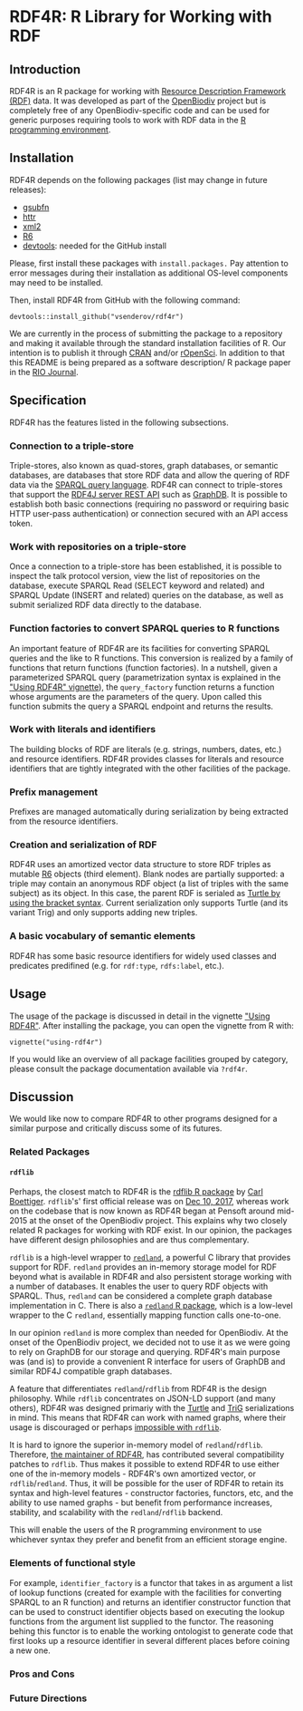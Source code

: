 # RDF4R: R Library for Working with RDF

## Introduction

RDF4R is an R package for working with [Resource Description Framework (RDF)](https://www.w3.org/RDF/) data. It was developed as part of the [OpenBiodiv](http://openbiodiv.net) project but is completely free of any OpenBiodiv-specific code and can be used for generic purposes requiring tools to work with RDF data in the [R programming environment](https://www.r-project.org/).

## Installation

RDF4R depends on the following packages (list may change in future releases):

- [gsubfn](https://cran.r-project.org/web/packages/gsubfn/index.html)
- [httr](https://cran.r-project.org/web/packages/httr/vignettes/quickstart.html)
- [xml2](https://cran.r-project.org/web/packages/xml2/index.html)
- [R6](https://cran.r-project.org/web/packages/R6/vignettes/Introduction.html)
- [devtools](https://cran.r-project.org/web/packages/devtools/index.html): needed for the GitHub install

Please, first install these packages with `install.packages.` Pay attention to error messages during their installation as additional OS-level components may need to be installed.

Then, install RDF4R from GitHub with the following command:

```
devtools::install_github("vsenderov/rdf4r")
```

We are currently in the process of submitting the package to a repository and making it available through the standard installation facilities of R. Our intention is to publish it through [CRAN](https://cran.r-project.org/) and/or [rOpenSci](https://github.com/ropensci/onboarding). In addition to that this README is being prepared as a software description/ R package paper in the [RIO Journal](http://riojournal.com).

## Specification

RDF4R has the features listed in the following subsections.

### Connection to a triple-store

Triple-stores, also known as quad-stores, graph databases, or semantic databases, are databases that store RDF data and allow the quering of RDF data via the [SPARQL query language](https://www.w3.org/TR/rdf-sparql-query/). RDF4R can connect to triple-stores that support the [RDF4J server REST API](http://docs.rdf4j.org/rest-api/) such as [GraphDB](http://graphdb.ontotext.com/). It is possible to establish both basic connections (requiring no password or requiring basic HTTP user-pass authentication) or connection secured with an API access token.

### Work with repositories on a triple-store

Once a connection to a triple-store has been established, it is possible to inspect the talk protocol version, view the list of repositories on the database, execute SPARQL Read (SELECT keyword and related) and SPARQL Update (INSERT and related) queries on the database, as well as submit serialized RDF data directly to the database.

### Function factories to convert SPARQL queries to R functions

An important feature of RDF4R are its facilities for converting SPARQL queries and the like to R functions. This conversion is realized by a family of functions that return functions (function factories). In a nutshell, given a parameterized SPARQL query (parametrization syntax is explained in the ["Using RDF4R" vignette](vignettes/using-rdf4r.Rmd)), the `query_factory` function returns a function whose arguments are the parameters of the query. Upon called this function submits the query a SPARQL endpoint and returns the results.

### Work with literals and identifiers

The building blocks of RDF are literals (e.g. strings, numbers, dates, etc.) and resource identifiers. RDF4R provides classes for literals and resource identifiers that are tightly integrated with the other facilities of the package.

### Prefix management

Prefixes are managed automatically during serialization by being extracted from the resource identifiers.

### Creation and serialization of RDF

RDF4R uses an amortized vector data structure to store RDF triples as mutable [R6](https://cran.r-project.org/web/packages/R6/vignettes/Introduction.html) objects (third element). Blank nodes are partially supported: a triple may contain an anonymous RDF object (a list of triples with the same subject) as its object. In this case, the parent RDF is serialed as [Turtle by using the bracket syntax](https://www.w3.org/TR/turtle/#BNodes). Current serialization only supports Turtle (and its variant Trig) and only supports adding new triples.

### A basic vocabulary of semantic elements

RDF4R has some basic resource identifiers for widely used classes and predicates predifined (e.g. for `rdf:type`, `rdfs:label`, etc.).

## Usage

The usage of the package is discussed in detail in the vignette ["Using RDF4R"](vignettes/using-rdf4r.Rmd). After installing the package, you can open the vignette from R with:

```
vignette("using-rdf4r")
```

If you would like an overview of all package facilities grouped by category, please consult the package documentation available via `?rdf4r`.

## Discussion

We would like now to compare RDF4R to other programs designed for a similar purpose and critically discuss some of its futures.

### Related Packages

#### `rdflib`

Perhaps, the closest match to RDF4R is the [rdflib R package](https://github.com/ropensci/rdflib.git) by [Carl Boettiger](https://github.com/cboettig). `rdflib`'s' first official release was on [Dec 10, 2017](https://github.com/ropensci/rdflib/releases/tag/0.0.1), whereas work on the codebase that is now known as RDF4R began at Pensoft around mid-2015 at the onset of the OpenBiodiv project. This explains why two closely related R packages for working with RDF exist. In our opinion, the packages have different design philosophies and are thus complementary.

`rdflib` is a high-level wrapper to [`redland`](http://librdf.org/), a powerful C library that provides support for RDF. `redland` provides an in-memory storage model for RDF beyond what is available in RDF4R and also persistent storage working with a number of databases. It enables the user to query RDF objects with SPARQL. Thus, `redland` can be considered a complete graph database implementation in C. There is also a [`redland` R package](https://cran.r-project.org/web/packages/redland/index.html), which is a low-level wrapper to the C `redland`, essentially mapping function calls one-to-one.

In our opinion `redland` is more complex than needed for OpenBiodiv. At the onset of the OpenBiodiv project, we decided not to use it as we were going to rely on GraphDB for our storage and querying. RDF4R's main purpose was (and is) to provide a convenient R interface for users of GraphDB and similar RDF4J compatible graph databases.

A feature that differentiates `redland`/`rdflib` from RDF4R is the design philosophy. While `rdflib` concentrates on JSON-LD support (and many others), RDF4R was designed primariy with the [Turtle](https://www.w3.org/TR/turtle/) and [TriG](https://www.w3.org/TR/trig/) serializations in mind. This means that RDF4R can work with named graphs, where their usage is discouraged or perhaps [impossible with `rdflib`](https://github.com/ropensci/rdflib/issues/23).

It is hard to ignore the superior in-memory model of `redland`/`rdflib`. Therefore, [the maintainer of RDF4R](@https://github.com/vsenderov/), has contributed several compatibility patches to `rdflib`. Thus makes it possible to extend RDF4R to use either one of the in-memory models - RDF4R's own amortized vector, or `rdflib`/`redland`. Thus, it will be possible for the user of RDF4R to retain its syntax and high-level features - constructor factories, functors, etc, and the ability to use named graphs - but benefit from performance increases, stability, and scalability with the `redland`/`rdflib` backend.

This will enable the users of the R programming environment to use whichever syntax they prefer and benefit from an efficient storage engine.

### Elements of functional style

For example, `identifier_factory` is a functor that takes in as argument a list of lookup functions (created for example with the facilities for converting SPARQL to an R function) and returns an identifier constructor function that can be used to construct identifier objects based on executing the lookup functions from the argument list supplied to the functor. The reasoning behing this functor is to enable the working ontologist to generate code that first looks up a resource identifier in several different places before coining a new one.

### Pros and Cons

### Future Directions